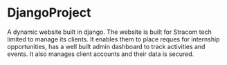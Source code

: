 # DjangoProject
A dynamic website built in django.
The website is built for Stracom tech limited to manage its clients. It enables them to place reques for internship opportunities, has a well built admin dashboard to track activities and events.
It also manages client accounts and their data is secured.
